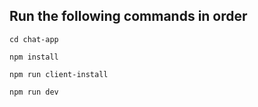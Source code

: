 ## Run the following commands in order

```
cd chat-app

npm install

npm run client-install

npm run dev
```
